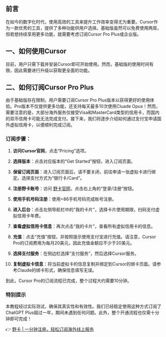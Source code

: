 ## 前言

在如今的数字化时代，使用高效的工具来提升工作效率变得尤为重要。Cursor作为一款优秀的工具，提供了多种功能供用户选择。基础版虽然可以免费使用两周，但若想持续享用更多功能，就需要考虑订阅Cursor Pro Plus或企业版。

## 一、如何使用Cursor

目前，用户只需下载并安装Cursor即可开始使用。然而，基础版的使用时间有限，因此需要进行升级以获取更全面的功能。

## 二、如何订阅Cursor Pro Plus

由于基础版存在限制，用户需要订阅Cursor Pro Plus版本以获得更好的使用体验。Pro版本不仅提供更多功能，还支持每天最多10次使用Cluade Opus！然而，需要注意的是，大部分海外服务仅接受Visa和MasterCard类型的信用卡，而国内的双币信用卡可能无法完成支付。接下来，我们将逐步介绍如何通过支付宝申请国外虚拟信用卡，以便顺利完成订阅。

### 订阅步骤：

1. **访问Cursor官网**，点击“Pricing”选项。
   
2. **选择版本**：点击对应版本的“Get Started”按钮，进入订阅页面。

3. **保留订阅页面**：进入订阅页面后，请不要关闭，前往申请一张虚拟卡进行绑定。选择支付方式为“银行卡/Card”。

4. **注册野卡账号**：访问 [野卡官网](https://bit.ly/bewildcard)，点击右上角的“登录/注册”按钮。

5. **使用手机号码注册**：使用+86手机号码完成账号注册。

6. **进入后台**：点击左侧导航栏中的“我的卡片”，选择卡片使用期限，扫码支付虚拟信用卡年费。

7. **查看虚拟信用卡信息**：再次点击“我的卡片”，查看所有虚拟信用卡的信息。

8. **充值**：点击“充值”按钮，并按照提示使用支付宝进行充值。请注意，Cursor Pro的订阅费用为每月20美元，因此充值金额应不少于20美元。

9. **选择支付服务**：在侧边栏选择“支付服务”，然后选择Cursor服务。

10. **复制虚拟卡信息**：将当前虚拟卡的信息复制并绑定到Cursor的绑卡页面。请参考Claude的绑卡形式，确保信息填写无误。

到此，Cursor Pro的订阅流程已完成，整个过程大约需要10分钟。

### 特别提示

本教程经过实际测试，确保其真实性和有效性。我们已经稳定使用这种方式订阅了ChatGPT Plus超过一年，期间未遇到任何问题。此外，整个开通流程也仅需十分钟即可完成！

👉 [野卡 | 一分钟注册，轻松订阅海外线上服务](https://bit.ly/bewildcard)